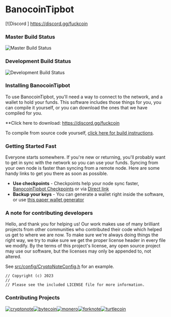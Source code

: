 
# BanocoinTipbot

[![Discord ] https://discord.gg/fuckcoin  

### Master Build Status

![Master Build Status](https://github.com/BanocoinTipbot/BanocoinTipbot/workflows/Build/badge.svg?branch=master)

### Development Build Status

![Development Build Status](https://github.com/BanocoinTipbot/BanocoinTipbot/workflows/Build/badge.svg?branch=development)

### Installing BanocoinTipbot

To use BanocoinTipbot, you'll need a way to connect to the network, and a wallet to hold your funds. This software includes those things for you, you can compile it yourself, or you can download the ones that we have compiled for you.

**Click here to download: https://discord.gg/fuckcoin

To compile from source code yourself, [click here for build instructions](https://github.com/BanocoinTipbot/BanocoinTipbot/blob/development/COMPILE.md).

### Getting Started Fast

Everyone starts somewhere. If you're new or returning, you'll probably want to get in sync with the network so you can use your funds. Syncing from your own node is faster than syncing from a remote node. Here are some handy links to get you there as soon as possible.

-   **Use checkpoints** - Checkpoints help your node sync faster, [BanocoinTipbot Checkpoints](https://github.com/BanocoinTipbot/checkpoints) or via [Direct link](https://github.com/BanocoinTipbot/checkpoints/raw/master/BanocoinTipbot_checkpoints.csv.zip) 
-   **Backup your keys** - You can generate a wallet right inside the software, or use [this paper wallet generator](https://paperwallet.wrkz.work)

### A note for contributing developers

Hello, and thank you for helping us! Our work makes use of many brilliant projects from other communities who contributed their code which helped us get to where we are now. To make sure we're always doing things the right way, we try to make sure we get the proper license header in every file we modify. By the terms of this project's license, any open source project may use our software, but the licenses may only be appended to, not altered. 

See [src/config/CryptoNoteConfig.h](https://github.com/turtlecoin/turtlecoin/commit/28cfef2575f2d767f6e512f2a4017adbf44e610e) for an example.

```
// Copyright (c) 2023
//
// Please see the included LICENSE file for more information.
```

### Contributing Projects

[![cryptonote](https://user-images.githubusercontent.com/34389545/72484723-d84bf700-37ca-11ea-812e-e24cd7bf9fca.png)](https://cryptonote.org/)[![bytecoin](https://user-images.githubusercontent.com/34389545/72484467-ef3e1980-37c9-11ea-903d-3d1266e9c4c2.png)](https://bytecoin.org/)[![monero](https://user-images.githubusercontent.com/34389545/72484448-e0576700-37c9-11ea-934a-15a7d9231709.png)](https://web.getmonero.org/)[![forknote](https://user-images.githubusercontent.com/34389545/72484430-d59cd200-37c9-11ea-8529-e06ae2426dca.png)](http://forknote.net/)[![turtlecoin](https://user-images.githubusercontent.com/34389545/72484404-c0c03e80-37c9-11ea-8754-0b5a8e797965.png)](https://turtlecoin.lol)
